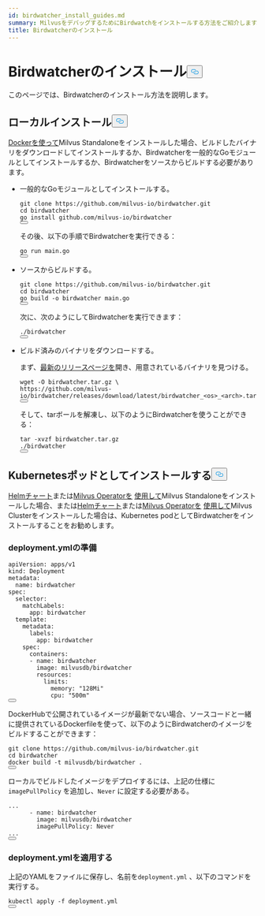 ```yaml
---
id: birdwatcher_install_guides.md
summary: MilvusをデバッグするためにBirdwatchをインストールする方法をご紹介します。
title: Birdwatcherのインストール
---
```

<h1 id="Install-Birdwatcher" class="common-anchor-header">Birdwatcherのインストール<button data-href="#Install-Birdwatcher" class="anchor-icon" translate="no">
      <svg translate="no"
        aria-hidden="true"
        focusable="false"
        height="20"
        version="1.1"
        viewBox="0 0 16 16"
        width="16"
      >
        <path
          fill="#0092E4"
          fill-rule="evenodd"
          d="M4 9h1v1H4c-1.5 0-3-1.69-3-3.5S2.55 3 4 3h4c1.45 0 3 1.69 3 3.5 0 1.41-.91 2.72-2 3.25V8.59c.58-.45 1-1.27 1-2.09C10 5.22 8.98 4 8 4H4c-.98 0-2 1.22-2 2.5S3 9 4 9zm9-3h-1v1h1c1 0 2 1.22 2 2.5S13.98 12 13 12H9c-.98 0-2-1.22-2-2.5 0-.83.42-1.64 1-2.09V6.25c-1.09.53-2 1.84-2 3.25C6 11.31 7.55 13 9 13h4c1.45 0 3-1.69 3-3.5S14.5 6 13 6z"
        ></path>
      </svg>
    </button></h1><p>このページでは、Birdwatcherのインストール方法を説明します。</p>
<h2 id="Local-install" class="common-anchor-header">ローカルインストール<button data-href="#Local-install" class="anchor-icon" translate="no">
      <svg translate="no"
        aria-hidden="true"
        focusable="false"
        height="20"
        version="1.1"
        viewBox="0 0 16 16"
        width="16"
      >
        <path
          fill="#0092E4"
          fill-rule="evenodd"
          d="M4 9h1v1H4c-1.5 0-3-1.69-3-3.5S2.55 3 4 3h4c1.45 0 3 1.69 3 3.5 0 1.41-.91 2.72-2 3.25V8.59c.58-.45 1-1.27 1-2.09C10 5.22 8.98 4 8 4H4c-.98 0-2 1.22-2 2.5S3 9 4 9zm9-3h-1v1h1c1 0 2 1.22 2 2.5S13.98 12 13 12H9c-.98 0-2-1.22-2-2.5 0-.83.42-1.64 1-2.09V6.25c-1.09.53-2 1.84-2 3.25C6 11.31 7.55 13 9 13h4c1.45 0 3-1.69 3-3.5S14.5 6 13 6z"
        ></path>
      </svg>
    </button></h2><p><a href="/docs/ja/v2.4.x/install_standalone-docker.md">Dockerを使って</a>Milvus Standaloneをインストールした場合、ビルドしたバイナリをダウンロードしてインストールするか、Birdwatcherを一般的なGoモジュールとしてインストールするか、Birdwatcherをソースからビルドする必要があります。</p>
<ul>
<li><p>一般的なGoモジュールとしてインストールする。</p>
<pre><code translate="no" class="language-shell">git <span class="hljs-built_in">clone</span> https://github.com/milvus-io/birdwatcher.git
<span class="hljs-built_in">cd</span> birdwatcher
go install github.com/milvus-io/birdwatcher
<button class="copy-code-btn"></button></code></pre>
<p>その後、以下の手順でBirdwatcherを実行できる：</p>
<pre><code translate="no" class="language-shell"><span class="hljs-keyword">go</span> run main.<span class="hljs-keyword">go</span>
<button class="copy-code-btn"></button></code></pre></li>
<li><p>ソースからビルドする。</p>
<pre><code translate="no" class="language-shell">git <span class="hljs-built_in">clone</span> https://github.com/milvus-io/birdwatcher.git
<span class="hljs-built_in">cd</span> birdwatcher
go build -o birdwatcher main.go
<button class="copy-code-btn"></button></code></pre>
<p>次に、次のようにしてBirdwatcherを実行できます：</p>
<pre><code translate="no" class="language-shell">./birdwatcher
<button class="copy-code-btn"></button></code></pre></li>
<li><p>ビルド済みのバイナリをダウンロードする。</p>
<p>まず、<a href="https://github.com/milvus-io/birdwatcher/releases/latest">最新のリリースページを</a>開き、用意されているバイナリを見つける。</p>
<pre><code translate="no" class="language-shell">wget -O birdwatcher.tar.gz \
https://github.com/milvus-io/birdwatcher/releases/download/latest/birdwatcher_&lt;os&gt;_&lt;<span class="hljs-built_in">arch</span>&gt;.tar.gz
<button class="copy-code-btn"></button></code></pre>
<p>そして、tarボールを解凍し、以下のようにBirdwatcherを使うことができる：</p>
<pre><code translate="no" class="language-shell">tar -xvzf birdwatcher.tar.gz
./birdwatcher
<button class="copy-code-btn"></button></code></pre></li>
</ul>
<h2 id="Install-as-a-Kubernetes-pod" class="common-anchor-header">Kubernetesポッドとしてインストールする<button data-href="#Install-as-a-Kubernetes-pod" class="anchor-icon" translate="no">
      <svg translate="no"
        aria-hidden="true"
        focusable="false"
        height="20"
        version="1.1"
        viewBox="0 0 16 16"
        width="16"
      >
        <path
          fill="#0092E4"
          fill-rule="evenodd"
          d="M4 9h1v1H4c-1.5 0-3-1.69-3-3.5S2.55 3 4 3h4c1.45 0 3 1.69 3 3.5 0 1.41-.91 2.72-2 3.25V8.59c.58-.45 1-1.27 1-2.09C10 5.22 8.98 4 8 4H4c-.98 0-2 1.22-2 2.5S3 9 4 9zm9-3h-1v1h1c1 0 2 1.22 2 2.5S13.98 12 13 12H9c-.98 0-2-1.22-2-2.5 0-.83.42-1.64 1-2.09V6.25c-1.09.53-2 1.84-2 3.25C6 11.31 7.55 13 9 13h4c1.45 0 3-1.69 3-3.5S14.5 6 13 6z"
        ></path>
      </svg>
    </button></h2><p><a href="/docs/ja/v2.4.x/install_standalone-helm.md">Helmチャート</a>または<a href="/docs/ja/v2.4.x/install_standalone-operator.md">Milvus Operatorを</a> <a href="/docs/ja/v2.4.x/install_standalone-helm.md">使用して</a>Milvus Standaloneをインストールした場合、または<a href="/docs/ja/v2.4.x/install_cluster-helm.md">Helmチャート</a>または<a href="/docs/ja/v2.4.x/install_cluster-milvusoperator.md">Milvus Operatorを</a> <a href="/docs/ja/v2.4.x/install_cluster-helm.md">使用して</a>Milvus Clusterをインストールした場合は、Kubernetes podとしてBirdwatcherをインストールすることをお勧めします。</p>
<h3 id="Prepare-deploymentyml" class="common-anchor-header">deployment.ymlの準備</h3><pre><code translate="no" class="language-yml">apiVersion: apps/v1
kind: Deployment
metadata:
  name: birdwatcher
spec:
  selector:
    matchLabels:
      app: birdwatcher
  template:
    metadata:
      labels:
        app: birdwatcher
    spec:
      containers:
      - name: birdwatcher
        image: milvusdb/birdwatcher
        resources:
          limits:
            memory: <span class="hljs-string">&quot;128Mi&quot;</span>
            cpu: <span class="hljs-string">&quot;500m&quot;</span>
<button class="copy-code-btn"></button></code></pre>
<div class="alert note">
<p>DockerHubで公開されているイメージが最新でない場合、ソースコードと一緒に提供されているDockerfileを使って、以下のようにBirdwatcherのイメージをビルドすることができます：</p>
<pre><code translate="no" class="language-shell">git <span class="hljs-built_in">clone</span> https://github.com/milvus-io/birdwatcher.git
<span class="hljs-built_in">cd</span> birdwatcher
docker build -t milvusdb/birdwatcher .
<button class="copy-code-btn"></button></code></pre>
<p>ローカルでビルドしたイメージをデプロイするには、上記の仕様に<code translate="no">imagePullPolicy</code> を追加し、<code translate="no">Never</code> に設定する必要がある。</p>
<pre><code translate="no" class="language-yaml">...
      - name: birdwatcher
        image: milvusdb/birdwatcher
        imagePullPolicy: Never
...
<button class="copy-code-btn"></button></code></pre>
</div>
<h3 id="Apply-deploymentyml" class="common-anchor-header">deployment.ymlを適用する</h3><p>上記のYAMLをファイルに保存し、名前を<code translate="no">deployment.yml</code> 、以下のコマンドを実行する。</p>
<pre><code translate="no" class="language-shell">kubectl apply -f deployment.yml
<button class="copy-code-btn"></button></code></pre>
